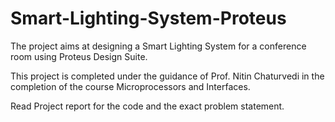 # Smart-Lighting-System-Proteus

The project aims at designing a Smart Lighting System for a conference room using Proteus Design Suite.

This project is completed under the guidance of Prof. Nitin Chaturvedi in the completion of the course Microprocessors and Interfaces.

Read Project report for the code and the exact problem statement.
